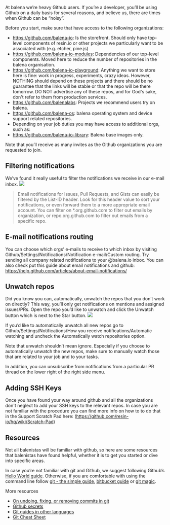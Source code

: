 At balena we’re heavy Github users. If you’re a developer, you’ll be using Github on a daily basis for several reasons, and believe us, there are times when Github can be “noisy”.

Before you start, make sure that have access to the following organizations:
* https://github.com/balena-io: Is the storefront. Should only have top-level components of resin.io or other projects we particularly want to be associated with (e.g. etcher, pine.js)
* https://github.com/balena-io-modules: Dependencies of our top-level components. Moved here to reduce the number of repositories in the balena organisation.
* https://github.com/balena-io-playground: Anything we want to store here is fine: work in progress, experiments, crazy ideas. However, NOTHING should depend on these projects and there should be no guarantee that the links will be stable or that the repo will be there tomorrow. DO NOT advertise any of these repos, and for God's sake, don't refer to them from production services.
* https://github.com/balenalabs: Projects we recommend users try on balena.
* https://github.com/balena-os: balena operating system and device support related repositories.
* Depending on your job duties you may have access to additional orgs, such as:
* https://github.com/balena-io-library: Balena base images only.

Note that you’ll receive as many invites as the Github organizations you are requested to join.

## Filtering notifications
We’ve found it really useful to filter the notifications we receive in our e-mail inbox.
![](https://lh6.googleusercontent.com/peN8WHu_UOQI2olDvu0FI5-AZRMgkzQVsqesdBc0YH_sl4EqDvTc2Jqe67W6IYSqtfI4BDKf1uA4zqnfEuXkYiO5Bfh-ojZO_tTxQQK6lPdC0IXv2cFHIbxTv_v9Cvvceki8_FNS)

> Email notifications for Issues, Pull Requests, and Gists can easily be filtered by the List-ID header. Look for this header value to sort your notifications, or even forward them to a more appropriate email account. You can filter on *.org.github.com to filter out emails by organization, or repo.org.github.com to filter out emails from a specific repo.

## E-mail notifications routing
You can choose which orgs’ e-mails to receive to which inbox by visiting Github/Settings/Notifications/Notification e-mail/Custom routing. Try sending all company related notifications to your @balena.io inbox. You can also check put this guide about email notifications and github: https://help.github.com/articles/about-email-notifications/

## Unwatch repos
Did you know you can, automatically, unwatch the repos that you don’t work on directly? This way, you’ll only get notifications on mentions and assigned issues/PRs. Open the repo you’d like to unwatch and click the Unwatch button which is next to the Star button.
![](https://lh5.googleusercontent.com/ECeRQg8PjInLwYrop-94VlVwrhoq09aeSD5DQBLsmlY3Yj2f-7Dh5lDXp8bSjHpznoCBwLvKDrzFDlkRrstCn6FHJPhwPjmc-jTsgNtK_hRe7JDVmLD52OVMWby470AF8MXIKN9a)

If you’d like to automatically unwatch all new repos go to Github/Settings/Notifications/How you receive notifications/Automatic watching and uncheck the Automatically watch repositories option.

Note that unwatch shouldn’t mean ignore. Especially if you choose to automatically unwatch the new repos, make sure to manually watch those that are related to your job and to your tasks.

In addition, you can unsubscribe from notifications from a particular PR thread on the lower right of the right side menu. 

## Adding SSH Keys

Once you have found your way around github and all the organizations don't neglect to add your SSH keys to the relevant repos. In case you are not familiar with the procedure you can find more info on how to to do that in the Support Scratch Pad here: (https://github.com/resin-io/hq/wiki/Scratch-Pad)

## Resources

Not all balenistas will be familiar with github, so here are some resources that balenistas have found helpful, whether it is to get you started or dive into specific areas.

In case you’re not familiar with git and Github, we suggest following Github’s [Hello World guide](https://guides.github.com/activities/hello-world/). Otherwise, if you are comfortable with using the command line follow [git - the simple guide](http://rogerdudler.github.io/git-guide/), [bitbucket guide](https://www.atlassian.com/git/tutorials/setting-up-a-repository) or [git magic](http://www-cs-students.stanford.edu/~blynn/gitmagic/index.html).

More resources
* [On undoing, fixing, or removing commits in git](http://sethrobertson.github.io/GitFixUm/fixup.html)
* [Github secrets](https://github.com/blog/967-github-secrets)
* [Git guides in other languages](https://github.com/firstcontributions/first-contributions)
* [Git Cheat Sheet](https://www.git-tower.com/learn/cheat-sheets/git/)
